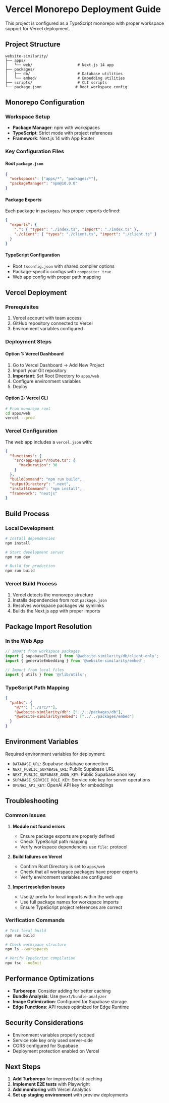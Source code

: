 # Vercel Monorepo Deployment Guide

This project is configured as a TypeScript monorepo with proper workspace support for Vercel deployment.

## Project Structure

```
website-similarity/
├── apps/
│   └── web/                    # Next.js 14 app
├── packages/
│   ├── db/                     # Database utilities
│   └── embed/                  # Embedding utilities
├── scripts/                    # CLI scripts
└── package.json               # Root workspace config
```

## Monorepo Configuration

### Workspace Setup
- **Package Manager**: npm with workspaces
- **TypeScript**: Strict mode with project references
- **Framework**: Next.js 14 with App Router

### Key Configuration Files

#### Root `package.json`
```json
{
  "workspaces": ["apps/*", "packages/*"],
  "packageManager": "npm@10.0.0"
}
```

#### Package Exports
Each package in `packages/` has proper exports defined:
```json
{
  "exports": {
    ".": { "types": "./index.ts", "import": "./index.ts" },
    "./client": { "types": "./client.ts", "import": "./client.ts" }
  }
}
```

#### TypeScript Configuration
- Root `tsconfig.json` with shared compiler options
- Package-specific configs with `composite: true`
- Web app config with proper path mapping

## Vercel Deployment

### Prerequisites
1. Vercel account with team access
2. GitHub repository connected to Vercel
3. Environment variables configured

### Deployment Steps

#### Option 1: Vercel Dashboard
1. Go to Vercel Dashboard → Add New Project
2. Import your Git repository
3. **Important**: Set Root Directory to `apps/web`
4. Configure environment variables
5. Deploy

#### Option 2: Vercel CLI
```bash
# From monorepo root
cd apps/web
vercel --prod
```

### Vercel Configuration

The web app includes a `vercel.json` with:
```json
{
  "functions": {
    "src/app/api/*/route.ts": {
      "maxDuration": 30
    }
  },
  "buildCommand": "npm run build",
  "outputDirectory": ".next",
  "installCommand": "npm install",
  "framework": "nextjs"
}
```

## Build Process

### Local Development
```bash
# Install dependencies
npm install

# Start development server
npm run dev

# Build for production
npm run build
```

### Vercel Build Process
1. Vercel detects the monorepo structure
2. Installs dependencies from root `package.json`
3. Resolves workspace packages via symlinks
4. Builds the Next.js app with proper imports

## Package Import Resolution

### In the Web App
```typescript
// Import from workspace packages
import { supabaseClient } from '@website-similarity/db/client-only';
import { generateEmbedding } from '@website-similarity/embed';

// Import from local files
import { utils } from '@/lib/utils';
```

### TypeScript Path Mapping
```json
{
  "paths": {
    "@/*": ["./src/*"],
    "@website-similarity/db": ["../../packages/db"],
    "@website-similarity/embed": ["../../packages/embed"]
  }
}
```

## Environment Variables

Required environment variables for deployment:
- `DATABASE_URL`: Supabase database connection
- `NEXT_PUBLIC_SUPABASE_URL`: Public Supabase URL
- `NEXT_PUBLIC_SUPABASE_ANON_KEY`: Public Supabase anon key
- `SUPABASE_SERVICE_ROLE_KEY`: Service role key for server operations
- `OPENAI_API_KEY`: OpenAI API key for embeddings

## Troubleshooting

### Common Issues

1. **Module not found errors**
   - Ensure package exports are properly defined
   - Check TypeScript path mapping
   - Verify workspace dependencies use `file:` protocol

2. **Build failures on Vercel**
   - Confirm Root Directory is set to `apps/web`
   - Check that all workspace packages have proper exports
   - Verify environment variables are configured

3. **Import resolution issues**
   - Use `@/` prefix for local imports within the web app
   - Use full package names for workspace imports
   - Ensure TypeScript project references are correct

### Verification Commands

```bash
# Test local build
npm run build

# Check workspace structure
npm ls --workspaces

# Verify TypeScript compilation
npx tsc --noEmit
```

## Performance Optimizations

- **Turborepo**: Consider adding for better caching
- **Bundle Analysis**: Use `@next/bundle-analyzer`
- **Image Optimization**: Configured for Supabase storage
- **Edge Functions**: API routes optimized for Edge Runtime

## Security Considerations

- Environment variables properly scoped
- Service role key only used server-side
- CORS configured for Supabase
- Deployment protection enabled on Vercel

## Next Steps

1. **Add Turborepo** for improved build caching
2. **Implement E2E tests** with Playwright
3. **Add monitoring** with Vercel Analytics
4. **Set up staging environment** with preview deployments 